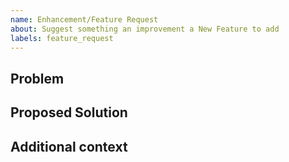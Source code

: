 ```yaml
---
name: Enhancement/Feature Request
about: Suggest something an improvement a New Feature to add
labels: feature_request
---
```


<!--
Welcome! Thanks considering a way to improve DDR.

Before creating a new feature request please search the issues for relevant feature requests.
-->

## Problem

<!-- Provide a clear and concise description of what problem this feature will solve. For example:

* I'm always frustrated when [...] because [...]
* I would like it if [...] happened when I [...] because [...]
-->

## Proposed Solution

<!-- Provide a clear and concise description of a way to accomplish what you want. For example:

* Add an option so that when [...]  [...] will happen
 -->

## Additional context

<!-- Add any other context or screenshots about the feature request here. You can also include links to examples of other programs that have something similar to your request. For example:

* Another project [...] solved this by [...]
-->

